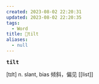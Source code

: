 ```yaml
---
created: 2023-08-02 22:20:31
updated: 2023-08-02 22:20:35
tags:
  - Word
title: 📖tilt
aliases:
  - null
---
```


<pre><strong>tilt</strong></pre>
[tɪlt]
n. slant, bias 倾斜，偏⻅
[[list]]
